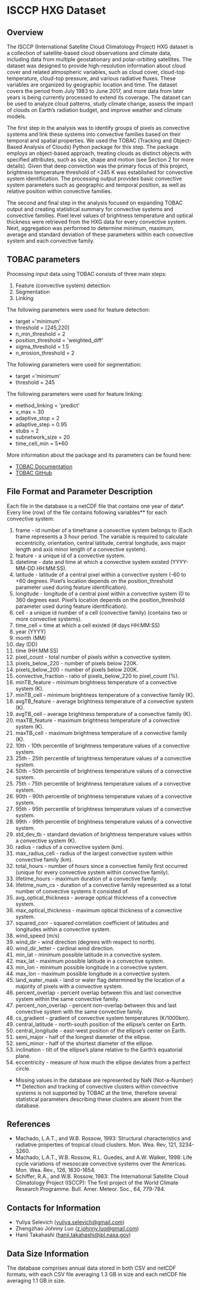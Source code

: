 # ISCCP HXG Dataset

## Overview

The ISCCP (International Satellite Cloud Climatology Project) HXG dataset is a collection of satellite-based cloud observations and climate data, including data from multiple geostationary and polar-orbiting satellites. The dataset was designed to provide high-resolution information about cloud cover and related atmospheric variables, such as cloud cover, cloud-top temperature, cloud-top pressure, and various radiative fluxes. These variables are organized by geographic location and time. The dataset covers the period from July 1983 to June 2017, and more data from later years is being currently processed to extend its coverage. The dataset can be used to analyze cloud patterns, study climate change, assess the impact of clouds on Earth’s radiation budget, and improve weather and climate models.

The first step in the analysis was to identify groups of pixels as convective systems and link these systems into convective families based on their temporal and spatial properties. We used the TOBAC (Tracking and Object-Based Analysis of Clouds) Python package for this step. The package employs an object-based approach, treating clouds as distinct objects with specified attributes, such as size, shape and motion (see Section 2 for more details). Given that deep convection was the primary focus of this project, brightness temperature threshold of <245 K was established for convective system identification. The processing output provides basic convective system parameters such as geographic and temporal position, as well as relative position within convective families.

The second and final step in the analysis focused on expanding TOBAC output and creating statistical summary for convective systems and convective families. Pixel level values of brightness temperature and optical thickness were retrieved from the HXG data for every convective system. Next, aggregation was performed to determine minimum, maximum, average and standard deviation of these parameters within each convective system and each convective family. 

## TOBAC parameters

Processing input data using TOBAC consists of three main steps:

1) Feature (convective system) detection
2) Segmentation
3) Linking 

The following parameters were used for feature detection:

- target ='minimum'
- threshold = [245,220] 
- n_min_threshold = 2  
- position_threshold = 'weighted_diff'
- sigma_threshold = 1.5
- n_erosion_threshold = 2 

The following parameters were used for segmentation:

- target ='minimum'
- threshold = 245

The following parameters were used for feature linking:

- method_linking = 'predict' 
- v_max = 30 
- adaptive_stop = 2
- adaptive_step = 0.95 
- stubs = 2                                 
- subnetwork_size = 20 
- time_cell_min = 5*60

More information about the package and its parameters can be found here: 

- [TOBAC Documentation](https://tobac.readthedocs.io)
- [TOBAC GitHub](https://github.com/tobac-project/tobac)

## File Format and Parameter Description

Each file in the database is a netCDF file that contains one year of data*. Every line (row) of the file contains following variables** for each convective system:

1. frame - id number of a timeframe a convective system belongs to (Each frame represents a 3 hour period. The variable is required to calculate eccentricity, orientation, central latitude, central longitude, axis major length and axis minor length of a convective system).
2. feature - a unique id of a convective system.
3. datetime - date and time at which a convective system existed (YYYY-MM-DD HH:MM:SS).
4. latitude - latitude of a central pixel within a convective system (-60 to +60 degrees. Pixel’s location depends on the position_threshold parameter used during feature identification).
5. longitude - longitude of a central pixel within a convective system (0 to 360 degrees east. Pixel’s location depends on the position_threshold parameter used during feature identification).
6. cell - a unique id number of a cell (convective family) (contains two or more convective systems).
7. time_cell = time at which a cell existed (# days HH:MM:SS)
8. year (YYYY)
9. month (MM)
10. day (DD)
11. time (HH:MM:SS)
12. pixel_count - total number of pixels within a convective system.
13. pixels_below_220 - number of pixels below 220K.
14. pixels_below_200 - number of pixels below 200K.
15. convective_fraction - ratio of pixels_below_220 to pixel_count (%).
16. minTB_feature - minimum brightness temperature of a convective system (K).
17. minTB_cell - minimum brightness temperature of a convective family (K).
18. avgTB_feature - average brightness temperature of a convective system (K).
19. avgTB_cell - average brightness temperature of a convective family (K).
20. maxTB_feature - maximum brightness temperature of a convective system (K).
21. maxTB_cell - maximum brightness temperature of a convective family (K).
22. 10th - 10th percentile of brightness temperature values of a convective system.
23. 25th - 25th percentile of brightness temperature values of a convective system.
24. 50th - 50th percentile of brightness temperature values of a convective system.
25. 75th - 75th percentile of brightness temperature values of a convective system.
26. 90th - 90th percentile of brightness temperature values of a convective system.
27. 95th - 95th percentile of brightness temperature values of a convective system.
28. 99th - 99th percentile of brightness temperature values of a convective system.
29. std_dev_tb - standard deviation of brightness temperature values within a convective system (K).
30. radius - radius of a convective system (km).
31. max_radius_cell - radius of the largest convective system within convective family (km).
32. total_hours - number of hours since a convective family first occurred (unique for every convective system within convective family).
33. lifetime_hours - maximum duration of a convective family.
34. lifetime_num_cs - duration of a convective family represented as a total number of convective systems it consisted of.
35. avg_optical_thickness -  average optical thickness of a convective system.
36. max_optical_thickness - maximum optical thickness of a convective system.
37. squared_corr - squared correlation coefficient of latitudes and longitudes within a convective system.
38. wind_speed (m/s)
39. wind_dir - wind direction (degrees with respect to north).
40. wind_dir_letter - cardinal wind direction.
41. min_lat - minimum possible latitude in a convective system.
42. max_lat - maximum possible latitude in a convective system.
43. min_lon - minimum possible longitude in a convective system.
44. max_lon - maximum possible longitude in a convective system.
45. land_water_mask - land or water flag determined by the location of a majority of pixels with a convective system.
46. percent_overlap - percent overlap between this and last convective system within the same convective family.
47. percent_non_overlap - percent non-overlap between this and last convective system with the same convective family.
48. cs_gradient - gradient of convective system temperatures (K/1000km).
49. central_latitude - north-south position of the ellipse’s center on Earth.
50. central_longitude - east-west position of the ellipse’s center on Earth.
51. semi_major - half of the longest diameter of the ellipse.
52. semi_minor - half of the shortest diameter of the ellipse.
53. inclination - tilt of the ellipse’s plane relative to the Earth’s equatorial plane.
54. eccentricity - measure of how much the ellipse deviates from a perfect circle.

* Missing values in the database are represented by NaN (Not-a-Number)
** Detection and tracking of convective clusters within convective systems is not supported by TOBAC at the time, therefore several statistical parameters describing these clusters are absent from the database. 

## References

- Machado, L.A.T., and W.B. Rossow, 1993: Structural characteristics and radiative properties of tropical cloud clusters. Mon. Wea. Rev, 121, 3234-3260.
- Machado, L.A.T., W.B. Rossow, R.L. Guedes, and A.W. Walker, 1998: Life cycle variations of mesoscale convective systems over the Americas. Mon. Wea. Rev., 126, 1630-1654.
- Schiffer, R.A., and W.B. Rossow, 1983: The International Satellite Cloud Climatology Project (ISCCP): The first project of the World Climate Research Programme. Bull. Amer. Meteor. Soc., 64, 779-784.

## Contacts for Information

- Yuliya Selevich (yuliya.selevich@gmail.com)
- Zhengzhao Johnny Luo (z.johnny.luo@gmail.com)
- Hanii Takahashi (hanii.takahashi@jpl.nasa.gov)

## Data Size Information

The database comprises annual data stored in both CSV and netCDF formats, with each CSV file averaging 1.3 GB in size and each netCDF file averaging 1.1 GB in size.
